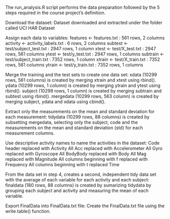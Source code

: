 The run_analysis.R script performs the data preparation followed by the 5 steps required in the course project’s definition.

Download the dataset:
Dataset downloaded and extracted under the folder called UCI HAR Dataset

Assign each data to variables:
features <- features.txt : 561 rows, 2 columns
activity <- activity_labels.txt : 6 rows, 2 columns
subtest <- test/subject_test.txt : 2947 rows, 1 column
xtest <- test/X_test.txt : 2947 rows, 561 columns
ytest <- test/y_test.txt : 2947 rows, 1 columns
subtrain <- test/subject_train.txt : 7352 rows, 1 column
xtrain <- test/X_train.txt : 7352 rows, 561 columns
ytrain <- test/y_train.txt : 7352 rows, 1 columns

Merge the training and the test sets to create one data set:
xdata (10299 rows, 561 columns) is created by merging xtrain and xtest using rbind().
ydata (10299 rows, 1 column) is created by merging ytrain and ytest using rbind().
subject (10299 rows, 1 column) is created by merging subtrain and subtest using rbind().
mergedata (10299 rows, 563 column) is created by merging subject, ydata and xdata using cbind().

Extract only the measurements on the mean and standard deviation for each measurement:
tidydata (10299 rows, 88 columns) is created by subsetting mergedata, selecting only the subject, code and the measurements on the mean and standard deviation (std) for each measurement columns. 

Use descriptive activity names to name the activities in the dataset:
Code header replaced with Activity
All Acc replaced with Accelerometer
All Gyro replaced with Gyroscope
All BodyBody replaced with Body
All Mag replaced with Magnitude
All columns beginning with f replaced with Frequency
All columns beginning with t replaced Time

From the data set in step 4, creates a second, independent tidy data set with the average of each variable for each activity and each subject:
finaldata (180 rows, 88 columns) is created by sumarizing tidydata by grouping each subject and activity and measuring the mean of each variable. 

Export FinalData into FinalData.txt file:
Create the FinalData.txt file using the write.table() function.  
